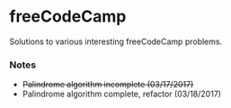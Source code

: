 # freeCodeCamp

Solutions to various interesting freeCodeCamp problems.

### Notes
- ~~Palindrome algorithm incomplete (03/17/2017)~~
- Palindrome algorithm complete, refactor (03/18/2017)
